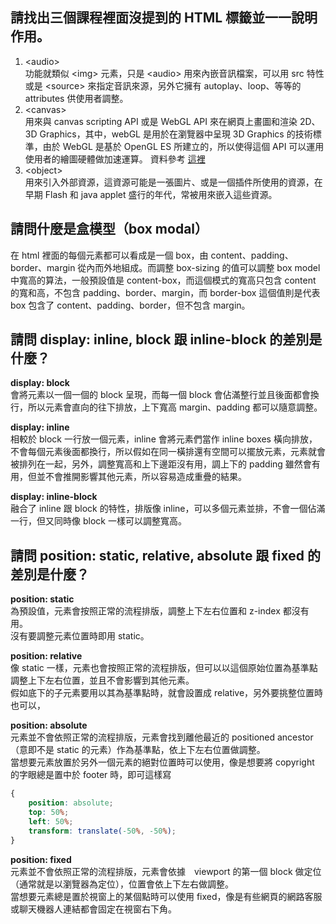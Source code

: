 ## 請找出三個課程裡面沒提到的 HTML 標籤並一一說明作用。
1. \<audio> 
<br>功能就類似 \<img> 元素，只是 \<audio> 用來內嵌音訊檔案，可以用 src 特性或是 \<source> 來指定音訊來源，另外它擁有 autoplay、loop、等等的 attributes 供使用者調整。
2. \<canvas>
<br> 用來與 canvas scripting API 或是 WebGL API 來在網頁上畫圖和渲染 2D、3D Graphics，其中，webGL 是用於在瀏覽器中呈現 3D Graphics 的技術標準，由於 WebGL 是基於 OpenGL ES 所建立的，所以使得這個 API 可以運用使用者的繪圖硬體做加速運算。
資料參考 [這裡](http://test.domojyun.net/MEMO/3D/webgl.html)
3. \<object>
<br> 用來引入外部資源，這資源可能是一張圖片、或是一個插件所使用的資源，在早期 Flash 和 java applet 盛行的年代，常被用來嵌入這些資源。

## 請問什麼是盒模型（box modal）
在 html 裡面的每個元素都可以看成是一個 box，由 content、padding、border、margin 從內而外地組成。而調整 box-sizing 的值可以調整 box model 中寬高的算法，一般預設值是 content-box，而這個模式的寬高只包含 content 的寬和高，不包含 padding、border、margin，而 border-box 這個值則是代表 box 包含了 content、padding、border，但不包含 margin。

## 請問 display: inline, block 跟 inline-block 的差別是什麼？
**display: block <br>**
會將元素以一個一個的 block 呈現，而每一個 block 會佔滿整行並且後面都會換行，所以元素會直向的往下排放，上下寬高 margin、padding 都可以隨意調整。

**display: inline <br>**
相較於 block 一行放一個元素，inline 會將元素們當作 inline boxes 橫向排放，不會每個元素後面都換行，所以假如在同一橫排還有空間可以擺放元素，元素就會被排列在一起，另外，調整寬高和上下邊距沒有用，調上下的 padding 雖然會有用，但並不會推開影響其他元素，所以容易造成重疊的結果。

**display: inline-block <br>**
融合了 inline 跟 block 的特性，排版像 inline，可以多個元素並排，不會一個佔滿一行，但又同時像 block 一樣可以調整寬高。
## 請問 position: static, relative, absolute 跟 fixed 的差別是什麼？

**position: static <br>**
為預設值，元素會按照正常的流程排版，調整上下左右位置和 z-index 都沒有用。
<br>沒有要調整元素位置時即用 static。

**position: relative <br>**
像 static 一樣，元素也會按照正常的流程排版，但可以以這個原始位置為基準點調整上下左右位置，並且不會影響到其他元素。
<br>假如底下的子元素要用以其為基準點時，就會設置成 relative，另外要挑整位置時也可以，

**position: absolute <br>**
元素並不會依照正常的流程排版，元素會找到離他最近的 positioned ancestor（意即不是 static 的元素）作為基準點，依上下左右位置做調整。
<br>當想要元素放置於另外一個元素的絕對位置時可以使用，像是想要將 copyright 的字眼總是置中於 footer 時，即可這樣寫
```css
{
    position: absolute;
    top: 50%;
    left: 50%;
    transform: translate(-50%, -50%);
}
```

**position: fixed <br>**
元素並不會依照正常的流程排版，元素會依據　viewport 的第一個 block 做定位（通常就是以瀏覽器為定位），位置會依上下左右做調整。
<br>當想要元素總是置於視窗上的某個點時可以使用 fixed，像是有些網頁的網路客服或聊天機器人連結都會固定在視窗右下角。
